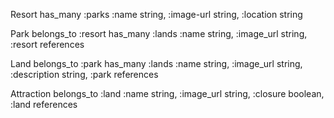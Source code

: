 Resort
has_many :parks
  :name string, :image-url string, :location string

Park
belongs_to :resort
has_many :lands
  :name string, :image_url string, :resort references

Land
belongs_to :park
has_many :lands
  :name string, :image_url string, :description string, :park references

Attraction
belongs_to :land
  :name string, :image_url string, :closure boolean, :land references
